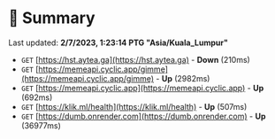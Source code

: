 # 📖 Summary
Last updated: **2/7/2023, 1:23:14 PTG "Asia/Kuala_Lumpur"**

- `GET` [https://hst.aytea.ga](https://hst.aytea.ga) - **Down** (210ms)
- `GET` [https://memeapi.cyclic.app/gimme](https://memeapi.cyclic.app/gimme) - **Up** (2982ms)
- `GET` [https://memeapi.cyclic.app](https://memeapi.cyclic.app) - **Up** (692ms)
- `GET` [https://klik.ml/health](https://klik.ml/health) - **Up** (507ms)
- `GET` [https://dumb.onrender.com](https://dumb.onrender.com) - **Up** (36977ms)
